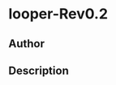 # looper-Rev0.2

## Author

<!-- Insert Your Name Here -->

## Description

<!-- Describe your example here -->
